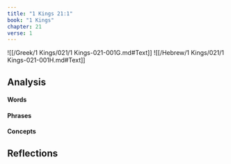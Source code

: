 ```yaml
---
title: "1 Kings 21:1"
book: "1 Kings"
chapter: 21
verse: 1
---
```

![[/Greek/1 Kings/021/1 Kings-021-001G.md#Text]]
![[/Hebrew/1 Kings/021/1 Kings-021-001H.md#Text]]

## Analysis

#### Words

#### Phrases

#### Concepts

## Reflections
